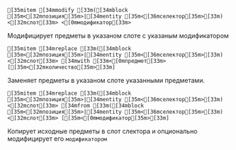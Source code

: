 ```ansi
[35mitem [34mmodify [33m([34mblock [35m<[32mпозиция[35m>|[34mentity [35m<[36mселектор[35m>[33m) <[32mслот[33m> <[0mмодификатор[33m>
```
Модифицирует предметы в указаном слоте с указаным модификатором
```ansi
[35mitem [34mreplace [33m([34mblock [35m<[32mпозиция[35m>|[34mentity [35m<[36mселектор[35m>[33m) <[32mслот[33m> [34mwith [33m<[0mпредмет[33m> [[35m<[32mколичество[35m>[33m]
```
Заменяет предметы в указаном слоте указанными предметами.
```ansi
[35mitem [34mreplace [33m([34mblock [35m<[32mпозиция[35m>|[34mentity [35m<[36mселектор[35m>[33m) <[32mслот[33m> [34mfrom [33m([34mblock [35m<[32mпозиция[35m>|[34mentity [35m<[36mселектор[35m>[33m) <[32mслот[33m> [[35m<[0mмодификатор[35m>[33m]
```
Копирует исходные предметы в слот слектора и опционально модифицирует его `модификатором`